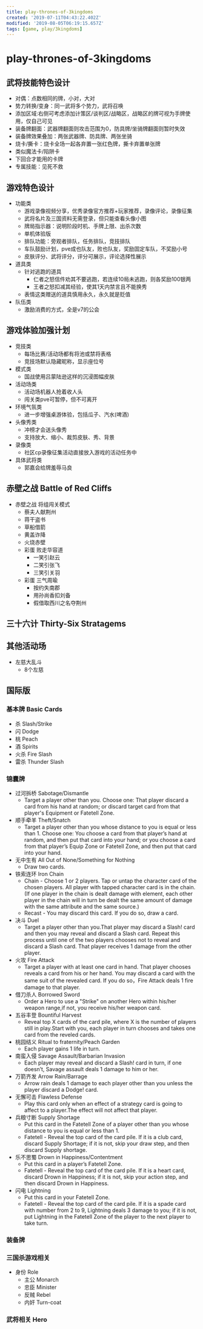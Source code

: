 ```yaml
---
title: play-thrones-of-3kingdoms
created: '2019-07-11T04:43:22.402Z'
modified: '2019-08-05T06:19:15.657Z'
tags: [game, play/3kingdoms]
---
```


# play-thrones-of-3kingdoms

## 武将技能特色设计
- 对偶：点数相同的牌，小对，大对
- 势力转换/变身：同一武将多个势力，武将召唤
- 添加区域:右侧可考虑添加计策区/谈判区/战略区，战略区的牌可视为手牌使用，仅自己可见
- 装备牌翻面：武器牌翻面则攻击范围为0，防具牌/坐骑牌翻面则暂时失效
- 装备牌效果叠加：两张武器牌、防具牌、两张坐骑
- 烧卡/撕卡：烧卡全场一起各弃置一张红色牌，撕卡弃置单张牌
- 类似魔法卡/陷阱卡
- 下回合才能用的卡牌
- 专属技能：见死不救

## 游戏特色设计
- 功能类
    - 游戏录像视频分享，优秀录像官方推荐+玩家推荐，录像评论，录像征集
    - 武将名片及三国资料无需登录，但只能查看头像小图
    - 牌局指示器：说明阶段时机、手牌上限、出杀次数
    - 单机体验版
    - 排队功能：旁观者排队，任务排队，竞技排队
    - 车队鼓励计划，pve成也队友，败也队友，奖励固定车队，不奖励小号
    - 皮肤评分、武将评分，评分可展示，评论选择性展示
- 道具类
    - 针对逃跑的道具
        - 仁者之怒信件劝其不要逃跑，若连续10局未逃跑，则各奖励100银两
        - 王者之怒扣减其经验，使其1天内禁言且不能换秀
    - 表情这类赠送的道具慎用永久，永久就是贬值
- 队伍类
    - 激励消费的方式，全是v7的公会

## 游戏体验加强计划
- 竞技类
    - 每场比赛/活动场都有将池或禁将表格
    - 竞技场默认隐藏昵称，显示座位号
- 模式类
    - 国战使用吕蒙陆逊这样的沉浸图幅皮肤
- 活动场类
    - 活动场机器人抢着收人头
    - 闯关类pve可暂停，但不可离开
- 环境气氛类
    - 进一步增强桌游体验，包括瓜子、汽水(啤酒)
- 头像秀类
    - 冲榜才会送头像秀
    - 支持放大、缩小、裁剪皮肤、秀、背景
- 录像类
    - 社区cp录像征集活动直接放入游戏的活动任务中
- 具体武将类
    - 郭嘉会给牌羞辱马良

## 赤壁之战 Battle of Red Cliffs
- 赤壁之战 将组闯关模式
    - 蔡夫人献荆州
    - 蒋干盗书
    - 草船借箭
    - 黄盖诈降
    - 火烧赤壁
    - 彩蛋 败走华容道
        - 一笑引赵云
        - 二笑引张飞
        - 三笑引关羽
    - 彩蛋 三气周瑜
        - 按约失南郡
        - 用孙尚香扣刘备
        - 假借取西川之名夺荆州
        
## 三十六计 Thirty-Six Stratagems

## 其他活动场
- 左慈大乱斗
    - 8个左慈

## 国际版

### 基本牌 Basic Cards 
- 杀 Slash/Strike
- 闪 Dodge
- 桃 Peach
- 酒 Spirits
- 火杀 Fire Slash
- 雷杀 Thunder Slash

### 锦囊牌
- 过河拆桥 Sabotage/Dismantle
    - Target a player other than you. Choose one: That player discard a card from his hand at random; or discard target card from that player's Equipment or Fatetell Zone.
- 顺手牵羊 Theft/Snatch
    - Target a player other than you whose distance to you is equal or less than 1. Choose one: You choose a card from that player’s hand at random, and then put that card into your hand; or you choose a card from that player’s Equip Zone or Fatetell Zone, and then put that card into your hand.
- 无中生有 All Out of None/Something for Nothing
    - Draw two cards.
- 铁索连环 Iron Chain
    - Chain - Choose 1 or 2 players. Tap or untap the character card of the chosen players. All player with tapped character card is in the chain.(If one player in the chain is dealt damage with element, each other player in the chain will in turn be dealt the same amount of damage with the same attribute and the same source.)
    - Recast - You may discard this card. If you do so, draw a card.
- 决斗 Duel
    - Target a player other than you.That player may discard a Slash! card and then you may reveal and discard a Slash card. Repeat this process until one of the two players chooses not to reveal and discard a Slash card. That player receives 1 damage from the other player.
- 火攻 Fire Attack
    - Target a player with at least one card in hand. That player chooses reveals a card from his or her hand. You may discard a card with the same suit of the revealed card. If you do so，Fire Attack deals 1 fire damage to that player.
- 借刀杀人 Borrowed Sword
    - Order a Hero to use a "Strike" on another Hero within his/her weapon range,if not, you receive his/her weapon card.
- 五谷丰登 Bountiful Harvest
    - Reveal top X cards of the card pile, where X is the number of players still in play.Start with you, each player in turn chooses and takes one card from the reveled cards.
- 桃园结义 Ritual to fraternity/Peach Garden
    - Each player gains 1 life in turn.
- 南蛮入侵 Savage Assault/Barbarian Invasion
    - Each player may reveal and discard a Slash! card in turn, if one doesn’t, Savage assault deals 1 damage to him or her.
- 万箭齐发 Arrow Rain/Barrage
    - Arrow rain deals 1 damage to each player other than you unless the player discard a Dodge! card.
- 无懈可击 Flawless Defense
    - Play this card only when an effect of a strategy card is going to affect to a player.The effect will not affect that player.
- 兵粮寸断 Supply Shortage
    - Put this card in the Fatetell Zone of a player other than you whose distance to you is equal or less than 1.
    - Fatetell - Reveal the top card of the card pile. If it is a club card, discard Supply Shortage; if it is not, skip your draw step, and then discard Supply shortage.
- 乐不思蜀 Drown in Happiness/Contentment
    - Put this card in a player’s Fatetell Zone.
    - Fatetell - Reveal the top card of the card pile. If it is a heart card, discard Drown in Happiness; if it is not, skip your action step, and then discard Drown in Happiness.
- 闪电 Lightning
    - Put this card in your Fatetell Zone.
    - Fatetell - Reveal the top card of the card pile. If it is a spade card with number from 2 to 9, Lightning deals 3 damage to you; if it is not, put Lightning in the Fatetell Zone of the player to the next player to take turn.

### 装备牌

### 三国杀游戏相关
- 身份 Role
    - 主公 Monarch
    - 忠臣 Minister
    - 反贼 Rebel
    - 内奸 Turn-coat

### 武将相关 Hero

